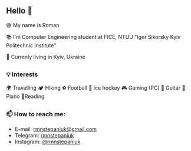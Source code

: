 ## Hello 👋
😄 My name is Roman

📚 I'm Computer Engineering student at FICE, NTUU "Igor Sikorsky Kyiv Politechnic Institute"
 
🌆 Currenly living in Kyiv, Ukraine
##
### 💡 Interests
🌍 Travelling 
🏕 Hiking
⚽ Football
🏒 Ice hockey
🎮 Gaming (PC)
🎸 Guitar
🎹 Piano
📖Reading
##
### 📫 How to reach me:
- E-mail: 
rmnstepaniuk@gmail.com
- Telegram: 
[rmnstepaniuk](https://t.me/rmnstepaniuk)
- Instagram: 
[@rmnstepaniuk](https://www.instagram.com/rmnstepaniuk/)

